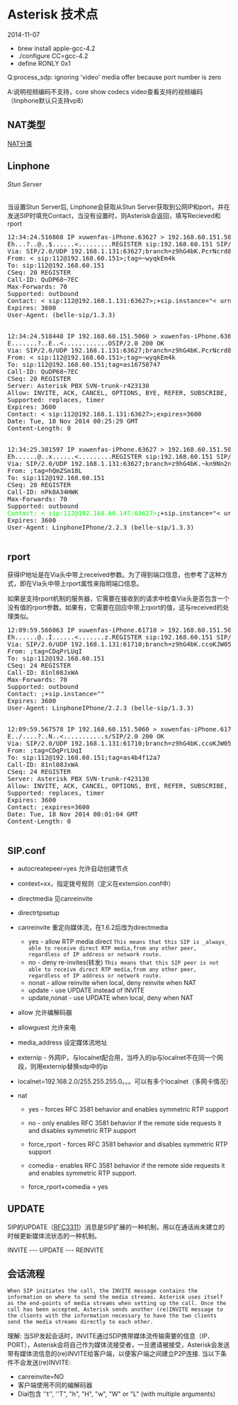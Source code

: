 # Asterisk 技术点
2014-11-07

* brew install apple-gcc-4.2
* ./configure CC=gcc-4.2
* define RONLY 0x1


Q:process_sdp: ignoring 'video' media offer because port number is zero

A:说明视频编码不支持，core show codecs video查看支持的视频编码（linphone默认只支持vp8）

## NAT类型
[NAT分类](http://blog.163.com/hlz_2599/blog/static/1423784742012317102533915/)

## Linphone
###### Stun Server
当设置Stun Server后, Linphone会获取从Stun Server获取到公网IP和port，并在发送SIP时填充Contact，当没有设置时，则Asterisk会返回，填写Recieved和rport
<pre>
12:34:24.516868 IP xuwenfas-iPhone.63627 > 192.168.60.151.5060: SIP, length: 411
Eh...?..@..$......<.........REGISTER sip:192.168.60.151 SIP/2.0
Via: SIP/2.0/UDP 192.168.1.131:63627;branch=z9hG4bK.PcrNcrd8a;<font color="00ff00">rport</font>
From: < sip:112@192.168.60.151>;tag=~wyqkEm4k
To: sip:112@192.168.60.151
CSeq: 20 REGISTER
Call-ID: QuDP68~7EC
Max-Forwards: 70
Supported: outbound
Contact: < sip:112@192.168.1.131:63627>;+sip.instance="< urn:uuid:f402ede7-9815-42d5-b0c5-66d7dabf93ba>"
Expires: 3600
User-Agent: (belle-sip/1.3.3)


12:34:24.518448 IP 192.168.60.151.5060 > xuwenfas-iPhone.63627: SIP, length: 530
E.......?..E..<............OSIP/2.0 200 OK
Via: SIP/2.0/UDP 192.168.1.131:63627;branch=z9hG4bK.PcrNcrd8a;<font color="00ff00">received=192.168.60.147;rport=63627</font>
From: < sip:112@192.168.60.151>;tag=~wyqkEm4k
To: sip:112@192.168.60.151;tag=as16758747
Call-ID: QuDP68~7EC
CSeq: 20 REGISTER
Server: Asterisk PBX SVN-trunk-r423130
Allow: INVITE, ACK, CANCEL, OPTIONS, BYE, REFER, SUBSCRIBE, NOTIFY, INFO, PUBLISH, MESSAGE
Supported: replaces, timer
Expires: 3600
Contact: < sip:112@192.168.1.131:63627>;expires=3600
Date: Tue, 18 Nov 2014 00:25:29 GMT
Content-Length: 0


12:34:25.381597 IP xuwenfas-iPhone.63627 > 192.168.60.151.5060: SIP, length: 433
Eh......@..x......<.........REGISTER sip:192.168.60.151 SIP/2.0
Via: SIP/2.0/UDP 192.168.1.131:63627;branch=z9hG4bK.~kn9Nn2n7;rport
From: <sip:112@192.168.60.151>;tag=hQmZSm18L
To: sip:112@192.168.60.151
CSeq: 20 REGISTER
Call-ID: nPk8A34HWK
Max-Forwards: 70
Supported: outbound
<font color="00ff00">Contact: < sip:112@192.168.60.147:63627></font>;+sip.instance="< urn:uuid:f402ede7-9815-42d5-b0c5-66d7dabf93ba>"
Expires: 3600
User-Agent: LinphoneIPhone/2.2.3 (belle-sip/1.3.3)

</pre>

## rport
获得IP地址是在Via头中带上received参数。为了得到端口信息，也参考了这种方式，即在Via头中带上rport属性来指明端口信息。

如果是支持rport机制的服务器，它需要在接收到的请求中检查Via头是否包含一个没有值的rport参数。如果有，它需要在回应中带上rport的值，这与received的处理类似。
<pre>
12:09:59.566063 IP xuwenfas-iPhone.61710 > 192.168.60.151.5060: SIP, length: 433
Eh......@..I......<.......z.REGISTER sip:192.168.60.151 SIP/2.0
Via: SIP/2.0/UDP 192.168.1.131:61710;branch=z9hG4bK.ccoKJW05t;rport
From: <sip:112@192.168.60.151>;tag=CDqPrLUqI
To: sip:112@192.168.60.151
CSeq: 24 REGISTER
Call-ID: 81nl08JxWA
Max-Forwards: 70
Supported: outbound
Contact: <sip:112@192.168.60.147:61710>;+sip.instance="<urn:uuid:f402ede7-9815-42d5-b0c5-66d7dabf93ba>"
Expires: 3600
User-Agent: LinphoneIPhone/2.2.3 (belle-sip/1.3.3)


12:09:59.567578 IP 192.168.60.151.5060 > xuwenfas-iPhone.61710: SIP, length: 531
E../....?..N..<...........s/SIP/2.0 200 OK
Via: SIP/2.0/UDP 192.168.1.131:61710;branch=z9hG4bK.ccoKJW05t;received=192.168.60.147;rport=61710
From: <sip:112@192.168.60.151>;tag=CDqPrLUqI
To: sip:112@192.168.60.151;tag=as4b4f12a7
Call-ID: 81nl08JxWA
CSeq: 24 REGISTER
Server: Asterisk PBX SVN-trunk-r423130
Allow: INVITE, ACK, CANCEL, OPTIONS, BYE, REFER, SUBSCRIBE, NOTIFY, INFO, PUBLISH, MESSAGE
Supported: replaces, timer
Expires: 3600
Contact: <sip:112@192.168.60.147:61710>;expires=3600
Date: Tue, 18 Nov 2014 00:01:04 GMT
Content-Length: 0

</pre>

## SIP.conf
* autocreatepeer=yes 允许自动创建节点
* context=xx，指定拨号规则（定义在extension.conf中）
* directmedia 见canreinvite
* directrtpsetup
* canreinvite 重定向媒体流，在1.6.2后改为directmedia
	* yes - allow RTP media direct
	```This means that this SIP is _always_ able to receive direct RTP media,from any other peer, regardless of IP address or network route.```
	* no - deny re-invites(转发)
	```This means that this SIP peer is not able to receive direct RTP media,from any other peer, regardless of IP address or network route.```
	* nonat - allow reinvite when local, deny reinvite when NAT
	* update - use UPDATE instead of INVITE
	* update,nonat - use UPDATE when local, deny when NAT
	
* allow 允许编解码器
* allowguest 允许来电
* media_address 设定媒体流地址
* externip - 外网IP，与localnet配合用，当呼入的ip与localnet不在同一个网段，则用externip替换sdp中的ip
* localnet=192.168.2.0/255.255.255.0。。。可以有多个localnet（多网卡情况）
* nat
	* yes - forces RFC 3581 behavior and enables symmetric RTP support
	* no - only enables RFC 3581 behavior if the remote side requests it and disables symmetric RTP support
	* force_rport -  forces RFC 3581 behavior and disables symmetric RTP support
	* comedia - enables RFC 3581 behavior if the remote side requests it and enables symmetric RTP support.
	
	* force_rport+comedia = yes

## UPDATE
SIP的UPDATE（[RFC3311](https://tools.ietf.org/html/rfc3311)）消息是SIP扩展的一种机制，用以在通话尚未建立的时候更新媒体流状态的一种机制。

INVITE --- UPDATE --- REINVITE

## 会话流程
```When SIP initiates the call, the INVITE message contains the information on where to send the media streams. Asterisk uses itself as the end-points of media streams when setting up the call. Once the call has been accepted, Asterisk sends another (re)INVITE message to the clients with the information necessary to have the two clients send the media streams directly to each other.```

理解: 当SIP发起会话时，INVITE通过SDP携带媒体流传输需要的信息（IP、PORT），Asterisk会将自己作为媒体流接受者，一旦邀请被接受，Asterisk会发送带有媒体流信息的(re)INVITE给客户端，以便客户端之间建立P2P连接.
当以下条件不会发送(re)INVITE:

* canreinvite=NO
* 客户端使用不同的编解码器
* Dial包含 ''t'', ''T", "h", "H", "w", "W" or "L" (with multiple arguments) 